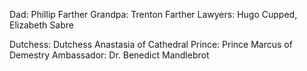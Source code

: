 Dad: Phillip Farther
Grandpa: Trenton Farther
Lawyers: Hugo Cupped, Elizabeth Sabre

Dutchess: Dutchess Anastasia of Cathedral
Prince: Prince Marcus of Demestry
Ambassador: Dr. Benedict Mandlebrot